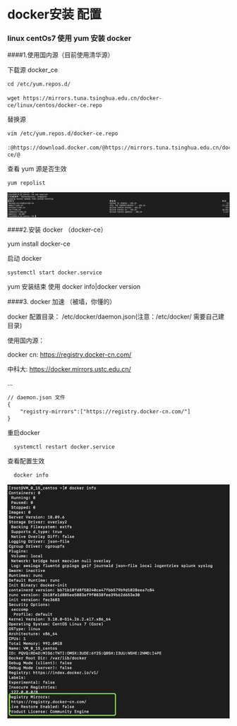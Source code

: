 # docker安装 配置

### linux centOs7 使用 yum 安装 docker
####1.使用国内源（目前使用清华源）

下载源 docker_ce

    cd /etc/yum.repos.d/

    wget https://mirrors.tuna.tsinghua.edu.cn/docker-ce/linux/centos/docker-ce.repo

替换源

    vim /etc/yum.repos.d/docker-ce.repo
    
    :@https://download.docker.com/@https://mirrors.tuna.tsinghua.edu.cn/docker-ce/@

查看 yum 源是否生效

    yum repolist

![yum repolist](doc-img/dock/1.png)

####2.安装 docker （docker-ce）

yum install docker-ce

启动 docker

    systemctl start docker.service

yum 安装结束 使用 docker info|docker version

####3. docker 加速 （被墙，你懂的）

docker 配置目录： /etc/docker/daemon.json(注意：/etc/docker/ 需要自己建目录)

使用国内源：

docker cn: https://registry.docker-cn.com/
 
中科大: https://docker.mirrors.ustc.edu.cn/

...
    
    // daemon.json 文件
    {
    	"registry-mirrors":["https://registry.docker-cn.com/"]
    }

重启docker
    
      systemctl restart docker.service
      
查看配置生效
      
      docker info
      

![yum repolist](doc-img/dock/2.png)
